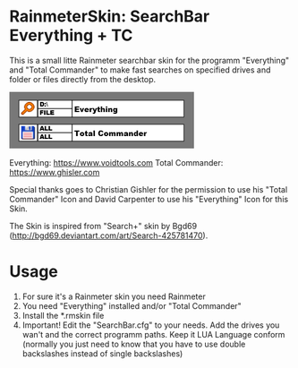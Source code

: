 # RainmeterSkin: SearchBar Everything + TC
This is a small litte Rainmeter searchbar skin for the programm "Everything" and "Total Commander"
to make fast searches on specified drives and folder or files directly from the desktop.

![Alt text](@Resources/examples/Skin_example.png)

Everything: https://www.voidtools.com 
Total Commander: https://www.ghisler.com  

Special thanks goes to Christian Gishler for the permission to use his "Total Commander" Icon and
David Carpenter to use his "Everything" Icon for this Skin.

The Skin is inspired from "Search+" skin by Bgd69 (http://bgd69.deviantart.com/art/Search-425781470).

# Usage
1. For sure it's a Rainmeter skin you need Rainmeter
2. You need "Everything" installed and/or "Total Commander"
3. Install the *.rmskin file
4. Important! Edit the "SearchBar.cfg" to your needs. Add the drives you wan't and
the correct programm paths. Keep it LUA Language conform (normally you just need to know that you
have to use double backslashes instead of single backslashes)

